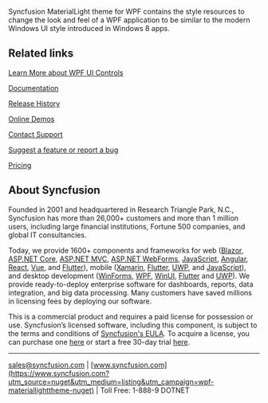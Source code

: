 Syncfusion MaterialLight theme for WPF contains the style resources to change the look and feel of a WPF application to be similar to the modern Windows UI style introduced in Windows 8 apps.

## Related links
[Learn More about WPF UI Controls](https://www.syncfusion.com/wpf-controls?utm_source=nuget&utm_medium=listing&utm_campaign=wpf-materiallighttheme-nuget)

[Documentation](https://help.syncfusion.com/wpf/themes/getting-started?utm_source=nuget&utm_medium=listing&utm_campaign=wpf-materiallighttheme-nuget)

[Release History](https://help.syncfusion.com/wpf/release-notes/v19.3.0.59?utm_source=nuget&utm_medium=listing&utm_campaign=wpf-materiallighttheme-nuget)

[Online Demos](https://github.com/syncfusion/wpf-demos?utm_source=nuget&utm_medium=listing&utm_campaign=wpf-materiallighttheme-nuget)

[Contact Support](https://www.syncfusion.com/support/directtrac/incidents/newincident/?utm_source=nuget&utm_medium=listing&utm_campaign=wpf-materiallighttheme-nuget)

[Suggest a feature or report a bug](https://www.syncfusion.com/feedback/wpf?utm_source=nuget&utm_medium=listing&utm_campaign=wpf-materiallighttheme-nuget)

[Pricing](https://www.syncfusion.com/sales/products/wpf?utm_source=nuget&utm_medium=listing&utm_campaign=wpf-materiallighttheme-nuget)

## About Syncfusion
Founded in 2001 and headquartered in Research Triangle Park, N.C., Syncfusion has more than 26,000+ customers and more than 1 million users, including large financial institutions, Fortune 500 companies, and global IT consultancies.

Today, we provide 1600+ components and frameworks for web ([Blazor](https://www.syncfusion.com/blazor-components?utm_source=nuget&utm_medium=listing&utm_campaign=wpf-materiallighttheme-nuget), [ASP.NET Core](https://www.syncfusion.com/aspnet-core-ui-controls?utm_source=nuget&utm_medium=listing&utm_campaign=wpf-materiallighttheme-nuget), [ASP.NET MVC](https://www.syncfusion.com/aspnet-mvc-ui-controls?utm_source=nuget&utm_medium=listing&utm_campaign=wpf-materiallighttheme-nuget), [ASP.NET WebForms](https://www.syncfusion.com/jquery/aspnet-webforms-ui-controls?utm_source=nuget&utm_medium=listing&utm_campaign=wpf-materiallighttheme-nuget), [JavaScript](https://www.syncfusion.com/javascript-ui-controls?utm_source=nuget&utm_medium=listing&utm_campaign=wpf-materiallighttheme-nuget), [Angular](https://www.syncfusion.com/angular-ui-components?utm_source=nuget&utm_medium=listing&utm_campaign=wpf-materiallighttheme-nuget), [React](https://www.syncfusion.com/react-ui-components?utm_source=nuget&utm_medium=listing&utm_campaign=wpf-materiallighttheme-nuget), [Vue](https://www.syncfusion.com/vue-ui-components?utm_source=nuget&utm_medium=listing&utm_campaign=wpf-materiallighttheme-nuget), and [Flutter](https://www.syncfusion.com/flutter-widgets?utm_source=nuget&utm_medium=listing&utm_campaign=wpf-materiallighttheme-nuget)), mobile ([Xamarin](https://www.syncfusion.com/xamarin-ui-controls?utm_source=nuget&utm_medium=listing&utm_campaign=wpf-materiallighttheme-nuget), [Flutter](https://www.syncfusion.com/flutter-widgets?utm_source=nuget&utm_medium=listing&utm_campaign=wpf-materiallighttheme-nuget), [UWP](https://www.syncfusion.com/uwp-ui-controls?utm_source=nuget&utm_medium=listing&utm_campaign=wpf-materiallighttheme-nuget), and [JavaScript](https://www.syncfusion.com/javascript-ui-controls?utm_source=nuget&utm_medium=listing&utm_campaign=wpf-materiallighttheme-nuget)), and desktop development ([WinForms](https://www.syncfusion.com/winforms-ui-controls?utm_source=nuget&utm_medium=listing&utm_campaign=wpf-materiallighttheme-nuget), [WPF](https://www.syncfusion.com/wpf-ui-controls?utm_source=nuget&utm_medium=listing&utm_campaign=wpf-materiallighttheme-nuget), [WinUI](https://www.syncfusion.com/winui-controls?utm_source=nuget&utm_medium=listing&utm_campaign=wpf-materiallighttheme-nuget), [Flutter](https://www.syncfusion.com/flutter-widgets?utm_source=nuget&utm_medium=listing&utm_campaign=wpf-materiallighttheme-nuget) and [UWP](https://www.syncfusion.com/uwp-ui-controls?utm_source=nuget&utm_medium=listing&utm_campaign=wpf-materiallighttheme-nuget)). We provide ready-to-deploy enterprise software for dashboards, reports, data integration, and big data processing. Many customers have saved millions in licensing fees by deploying our software.


This is a commercial product and requires a paid license for possession or use. Syncfusion’s licensed software, including this component, is subject to the terms and conditions of [Syncfusion's EULA](https://www.syncfusion.com/eula/es/?utm_source=nuget&utm_medium=listing&utm_campaign=wpf-materiallighttheme-nuget). To acquire a license, you can purchase one [here]( https://www.syncfusion.com/sales/products?utm_source=nuget&utm_medium=listing&utm_campaign=wpf-materiallighttheme-nuget) or start a free 30-day trial [here](https://www.syncfusion.com/account/manage-trials/start-trials?utm_source=nuget&utm_medium=listing&utm_campaign=wpf-materiallighttheme-nuget).

___

[sales@syncfusion.com](mailto:sales@syncfusion.com?Subject=Syncfusion%20Notifications%20WPF-%20NuGet) | [www.syncfusion.com](https://www.syncfusion.com?utm_source=nuget&utm_medium=listing&utm_campaign=wpf-materiallighttheme-nuget) | Toll Free: 1-888-9 DOTNET


